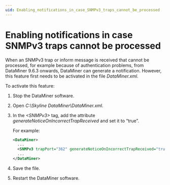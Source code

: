 ```yaml
---
uid: Enabling_notifications_in_case_SNMPv3_traps_cannot_be_processed
---
```


# Enabling notifications in case SNMPv3 traps cannot be processed

When an SNMPv3 trap or inform message is received that cannot be processed, for example because of authentication problems, from DataMiner 9.6.3 onwards, DataMiner can generate a notification. However, this feature first needs to be activated in the file *DataMiner.xml*.

To activate this feature:

1. Stop the DataMiner software.

2. Open *C:\\Skyline DataMiner\\DataMiner.xml*.

3. In the *\<SNMPv3>* tag, add the attribute *generateNoticeOnIncorrectTrapReceived* and set it to “true”.

    For example:

    ```xml
    <DataMiner>
      ...
      <SNMPv3 trapPort="362" generateNoticeOnIncorrectTrapReceived="true" />
      ...
    </DataMiner>
    ```

4. Save the file.

5. Restart the DataMiner software.
